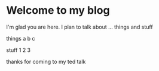 # Welcome to my blog

I'm glad you are here. I plan to talk about ... things and stuff

things
a
b
c

stuff
1
2
3

thanks for coming to my ted talk
